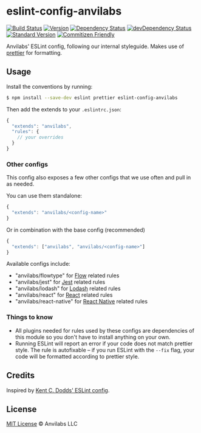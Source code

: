 # eslint-config-anvilabs

[![Build Status](https://img.shields.io/travis/anvilabs/eslint-config-anvilabs.svg)](https://travis-ci.org/anvilabs/eslint-config-anvilabs)
[![Version](https://img.shields.io/npm/v/eslint-config-anvilabs.svg)](http://npm.im/eslint-config-anvilabs)
[![Dependency Status](https://img.shields.io/david/anvilabs/eslint-config-anvilabs.svg)](https://david-dm.org/anvilabs/eslint-config-anvilabs)
[![devDependency Status](https://img.shields.io/david/dev/anvilabs/eslint-config-anvilabs.svg)](https://david-dm.org/anvilabs/eslint-config-anvilabs?type=dev)
[![Standard Version](https://img.shields.io/badge/release-standard%20version-brightgreen.svg)](https://github.com/conventional-changelog/standard-version)
[![Commitizen Friendly](https://img.shields.io/badge/commitizen-friendly-brightgreen.svg)](http://commitizen.github.io/cz-cli)

Anvilabs' ESLint config, following our internal styleguide. Makes use of [prettier](https://github.com/jlongster/prettier) for formatting. 

## Usage

Install the conventions by running:

```bash
$ npm install --save-dev eslint prettier eslint-config-anvilabs
```

Then add the extends to your `.eslintrc.json`:

```js
{
  "extends": "anvilabs",
  "rules": {
    // your overrides
  }
}
```

### Other configs

This config also exposes a few other configs that we use often and pull in as needed.

You can use them standalone:

```js
{
  "extends": "anvilabs/<config-name>"
}
```

Or in combination with the base config (recommended)

```js
{
  "extends": ["anvilabs", "anvilabs/<config-name>"]
}
```

Available configs include:

- "anvilabs/flowtype" for [Flow](https://flowtype.org/) related rules
- "anvilabs/jest" for [Jest](https://facebook.github.io/jest/) related rules
- "anvilabs/lodash" for [Lodash](https://lodash.com/) related rules
- "anvilabs/react" for [React](https://facebook.github.io/react/) related rules
- "anvilabs/react-native" for [React Native](https://facebook.github.io/react-native/) related rules

### Things to know

- All plugins needed for rules used by these configs are dependencies of this module so you don't have to install anything on your own.
- Running ESLint will report an error if your code does not match prettier style. The rule is autofixable – if you run ESLint with the `--fix` flag, your code will be formatted according to prettier style.

## Credits

Inspired by [Kent C. Dodds' ESLint config](https://github.com/kentcdodds/eslint-config-kentcdodds).

## License

[MIT License](./LICENSE) © Anvilabs LLC 
